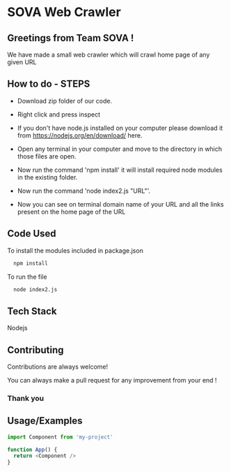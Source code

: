
# SOVA Web Crawler

  
## Greetings from Team SOVA !
We have made a small web crawler which will crawl home page of any given URL
## How to do - STEPS

- Download zip folder of our code.

- Right click and press inspect
- If you don't have node.js installed on your computer please download it from https://nodejs.org/en/download/ here.
- Open any terminal in your computer and move to the directory in which those files are open.
- Now run the command 'npm install' it will install required node modules in the existing folder.
- Now run the command 'node index2.js "URL"'.
- Now you can see on terminal domain name of your URL and all the links present on the home page of the URL


  
## Code Used

To install the modules included in package.json

```bash
  npm install
```
To run the file
```bash
  node index2.js
```

  
## Tech Stack

Nodejs
  
## Contributing

Contributions are always welcome!

You can always make a pull request for any improvement from your end !
  
### Thank you

  
## Usage/Examples

```javascript
import Component from 'my-project'

function App() {
  return <Component />
}
```

  

